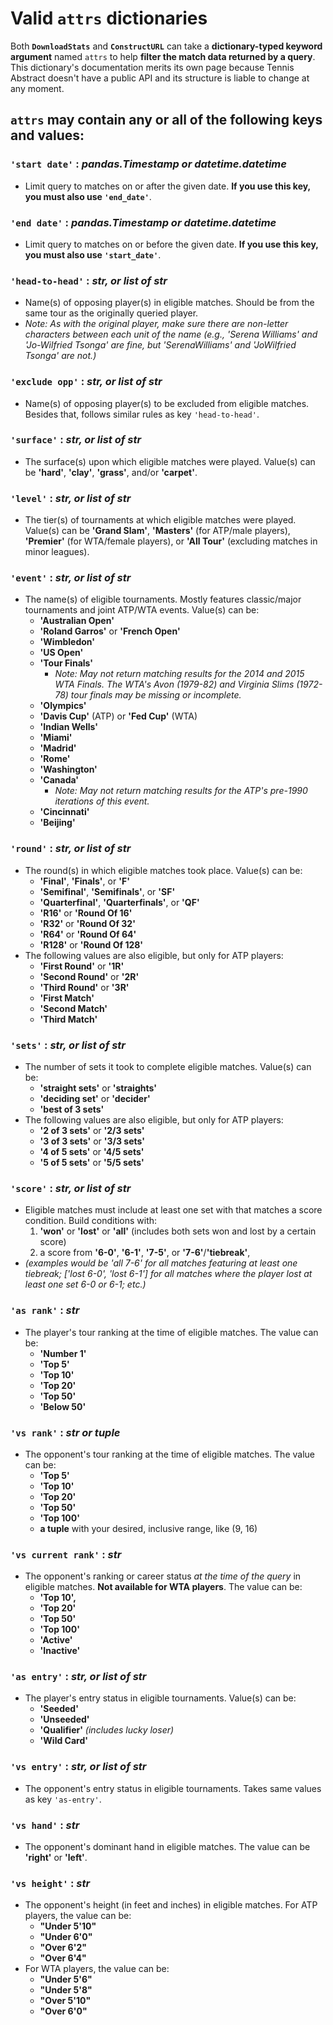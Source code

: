 # Valid `attrs` dictionaries

Both **`DownloadStats`** and **`ConstructURL`** can take a **dictionary-typed keyword argument** named `attrs` to help **filter the match data returned by a query**. This dictionary's documentation merits its own page because Tennis Abstract doesn't have a public API and its structure is liable to change at any moment.

## `attrs` may contain any or all of the following keys and values:

### `'start date'` : *pandas.Timestamp or datetime.datetime*
- Limit query to matches on or after the given date. **If you use this key, you must also use `'end_date'`**.

### `'end date'` : *pandas.Timestamp or datetime.datetime*
- Limit query to matches on or before the given date. **If you use this key, you must also use `'start_date'`**.

### `'head-to-head'` : *str, or list of str*
- Name(s) of opposing player(s) in eligible matches. Should be from the same tour as the originally queried player.
- *Note: As with the original player, make sure there are non-letter characters between each unit of the name (e.g., 'Serena Williams' and 'Jo-Wilfried Tsonga' are fine, but 'SerenaWilliams' and 'JoWilfried Tsonga' are not.)*

### `'exclude opp'` : *str, or list of str*
- Name(s) of opposing player(s) to be excluded from eligible matches. Besides that, follows similar rules as key `'head-to-head'`.

### `'surface'` : *str, or list of str*
- The surface(s) upon which eligible matches were played. Value(s) can be **'hard'**, **'clay'**, **'grass'**, and/or **'carpet'**.

### `'level'` : *str, or list of str*
- The tier(s) of tournaments at which eligible matches were played. Value(s) can be **'Grand Slam'**, **'Masters'** (for ATP/male players), **'Premier'** (for WTA/female players), or **'All Tour'** (excluding matches in minor leagues).

### `'event'` : *str, or list of str*
- The name(s) of eligible tournaments. Mostly features classic/major tournaments and joint ATP/WTA events. Value(s) can be:
    - **'Australian Open'**
    - **'Roland Garros'** or **'French Open'**
    - **'Wimbledon'**
    - **'US Open'**
    - **'Tour Finals'**
        - *Note: May not return matching results for the 2014 and 2015 WTA Finals. The WTA's Avon (1979-82) and Virginia Slims (1972-78) tour finals may be missing or incomplete.*
    - **'Olympics'**
    - **'Davis Cup'** (ATP) or **'Fed Cup'** (WTA)
    - **'Indian Wells'**
    - **'Miami'**
    - **'Madrid'**
    - **'Rome'**
    - **'Washington'**
    - **'Canada'**
        - *Note: May not return matching results for the ATP's pre-1990 iterations of this event.*
    - **'Cincinnati'**
    - **'Beijing'**
    
### `'round'` : *str, or list of str*
- The round(s) in which eligible matches took place. Value(s) can be:
    - **'Final'**, **'Finals'**, or **'F'**
    - **'Semifinal'**, **'Semifinals'**, or **'SF'**
    - **'Quarterfinal'**, **'Quarterfinals'**, or **'QF'**
    - **'R16'** or **'Round Of 16'**
    - **'R32'** or **'Round Of 32'**
    - **'R64'** or **'Round Of 64'**
    - **'R128'** or **'Round Of 128'**
- The following values are also eligible, but only for ATP players:
    - **'First Round'** or **'1R'**
    - **'Second Round'** or **'2R'**
    - **'Third Round'** or **'3R'**
    - **'First Match'**
    - **'Second Match'**
    - **'Third Match'**
    
### `'sets'` : *str, or list of str*
- The number of sets it took to complete eligible matches. Value(s) can be:
    - **'straight sets'** or **'straights'**
    - **'deciding set'** or **'decider'**
    - **'best of 3 sets'**
- The following values are also eligible, but only for ATP players:
    - **'2 of 3 sets'** or **'2/3 sets'**
    - **'3 of 3 sets'** or **'3/3 sets'**
    - **'4 of 5 sets'** or **'4/5 sets'**
    - **'5 of 5 sets'** or **'5/5 sets'**
    
### `'score'` : *str, or list of str*
- Eligible matches must include at least one set with that matches a score condition. Build conditions with:
    1. **'won'** or **'lost'** or **'all'** (includes both sets won and lost by a certain score)
    2. a score from **'6-0'**, **'6-1'**, **'7-5'**, or **'7-6'**/**'tiebreak'**,
- *(examples would be 'all 7-6' for all matches featuring at least one tiebreak; ['lost 6-0', 'lost 6-1'] for all matches where the player lost at least one set 6-0 or 6-1; etc.)*

### `'as rank'` : *str*
- The player's tour ranking at the time of eligible matches. The value can be:
    - **'Number 1'**
    - **'Top 5'**
    - **'Top 10'**
    - **'Top 20'**
    - **'Top 50'**
    - **'Below 50'**
    
### `'vs rank'` : *str or tuple*
- The opponent's tour ranking at the time of eligible matches. The value can be:
    - **'Top 5'**
    - **'Top 10'**
    - **'Top 20'**
    - **'Top 50'**
    - **'Top 100'**
    - **a tuple** with your desired, inclusive range, like (9, 16)
    
### `'vs current rank'` : *str*
- The opponent's ranking or career status *at the time of the query* in eligible matches. **Not available for WTA players**. The value can be:
    - **'Top 10',**
    - **'Top 20'**
    - **'Top 50'**
    - **'Top 100'**
    - **'Active'**
    - **'Inactive'**
    
### `'as entry'` : *str, or list of str*
- The player's entry status in eligible tournaments. Value(s) can be:
    - **'Seeded'**
    - **'Unseeded'**
    - **'Qualifier'** _(includes lucky loser)_
    - **'Wild Card'**
    
### `'vs entry'` : *str, or list of str*
- The opponent's entry status in eligible tournaments. Takes same values as key `'as-entry'`.

### `'vs hand'` : *str*
- The opponent's dominant hand in eligible matches. The value can be **'right'** or **'left'**.

### `'vs height'` : *str*
- The opponent's height (in feet and inches) in eligible matches. For ATP players, the value can be:
    - **"Under 5'10"**
    - **"Under 6'0"**
    - **"Over 6'2"**
    - **"Over 6'4"**
- For WTA players, the value can be:
    - **"Under 5'6"**
    - **"Under 5'8"**
    - **"Over 5'10"**
    - **"Over 6'0"**
